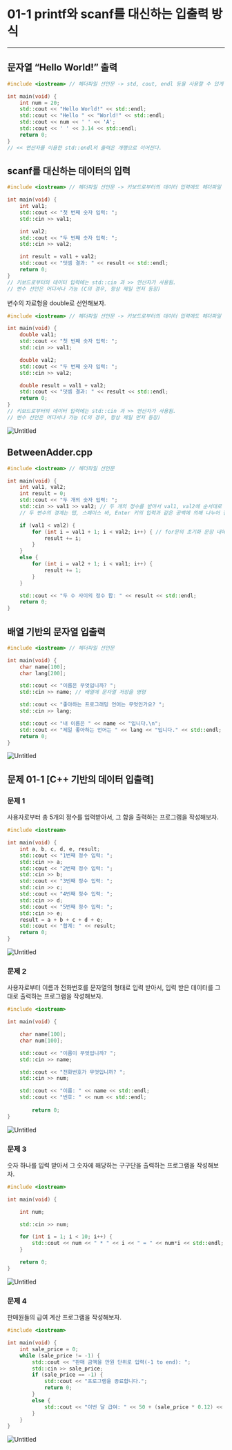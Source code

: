 # 01-1 printf와 scanf를 대신하는 입출력 방식

---

## 문자열 “Hello World!” 출력

```cpp
#include <iostream> // 헤더파일 선언문 -> std, cout, endl 등을 사용할 수 있게 함.

int main(void) {
    int num = 20;
    std::cout << "Hello World!" << std::endl;
    std::cout << "Hello " << "World!" << std::endl;
    std::cout << num << ' ' << 'A';
    std::cout << ' ' << 3.14 << std::endl;
    return 0;
}
// << 연산자를 이용한 std::endl의 출력은 개행으로 이어진다.
```

## scanf를 대신하는 데이터의 입력

```cpp
#include <iostream> // 헤더파일 선언문 -> 키보드로부터의 데이터 입력에도 헤더파일 선언문이 필요함.

int main(void) {
    int val1;
    std::cout << "첫 번째 숫자 입력: ";
    std::cin >> val1;

    int val2;
    std::cout << "두 번째 숫자 입력: ";
    std::cin >> val2;

    int result = val1 + val2;
    std::cout << "덧셈 결과: " << result << std::endl;
    return 0;
}
// 키보드로부터의 데이터 입력에는 std::cin 과 >> 연산자가 사용됨.
// 변수 선언은 어디서나 가능 (C의 경우, 항상 제일 먼저 등장)
```

변수의 자료형을 double로 선언해보자.

```cpp
#include <iostream> // 헤더파일 선언문 -> 키보드로부터의 데이터 입력에도 헤더파일 선언문이 필요함.

int main(void) {
    double val1;
    std::cout << "첫 번째 숫자 입력: ";
    std::cin >> val1;

    double val2;
    std::cout << "두 번째 숫자 입력: ";
    std::cin >> val2;

    double result = val1 + val2;
    std::cout << "덧셈 결과: " << result << std::endl;
    return 0;
}
// 키보드로부터의 데이터 입력에는 std::cin 과 >> 연산자가 사용됨.
// 변수 선언은 어디서나 가능 (C의 경우, 항상 제일 먼저 등장)
```

![Untitled](01-1%20printf%E1%84%8B%E1%85%AA%20scanf%E1%84%85%E1%85%B3%E1%86%AF%20%E1%84%83%E1%85%A2%E1%84%89%E1%85%B5%E1%86%AB%E1%84%92%E1%85%A1%E1%84%82%E1%85%B3%E1%86%AB%20%E1%84%8B%E1%85%B5%E1%86%B8%E1%84%8E%E1%85%AE%E1%86%AF%E1%84%85%E1%85%A7%E1%86%A8%20%E1%84%87%E1%85%A1%E1%86%BC%E1%84%89%E1%85%B5%E1%86%A8%20fca2024fd79b4e1e901b59082d994c5b/Untitled.png)

## BetweenAdder.cpp

```cpp
#include <iostream> // 헤더파일 선언문

int main(void) {
    int val1, val2;
    int result = 0;
    std::cout << "두 개의 숫자 입력: ";
    std::cin >> val1 >> val2; // 두 개의 정수를 받아서 val1, val2에 순서대로 저장할 것을 명령
    // 두 변수의 경계는 탭, 스페이스 바, Enter 키의 입력과 같은 공백에 의해 나누어 짐.

    if (val1 < val2) {
        for (int i = val1 + 1; i < val2; i++) { // for문의 초기화 문장 내에서 변수 선언 가능
            result += i;
        }
    }
    else {
        for (int i = val2 + 1; i < val1; i++) {
            result += 1;
        }
    }

    std::cout << "두 수 사이의 정수 합: " << result << std::endl;
    return 0;
}
```

## 배열 기반의 문자열 입출력

```cpp
#include <iostream> // 헤더파일 선언문

int main(void) {
    char name[100];
    char lang[200];

    std::cout << "이름은 무엇입니까? ";
    std::cin >> name; // 배열에 문자열 저장을 명령

    std::cout << "좋아하는 프로그래밍 언어는 무엇인가요? ";
    std::cin >> lang;

    std::cout << "내 이름은 " << name << "입니다.\n";
    std::cout << "제일 좋아하는 언어는 " << lang << "입니다." << std::endl;
    return 0;
}
```

![Untitled](01-1%20printf%E1%84%8B%E1%85%AA%20scanf%E1%84%85%E1%85%B3%E1%86%AF%20%E1%84%83%E1%85%A2%E1%84%89%E1%85%B5%E1%86%AB%E1%84%92%E1%85%A1%E1%84%82%E1%85%B3%E1%86%AB%20%E1%84%8B%E1%85%B5%E1%86%B8%E1%84%8E%E1%85%AE%E1%86%AF%E1%84%85%E1%85%A7%E1%86%A8%20%E1%84%87%E1%85%A1%E1%86%BC%E1%84%89%E1%85%B5%E1%86%A8%20fca2024fd79b4e1e901b59082d994c5b/Untitled%201.png)

## 문제 01-1 [C++ 기반의 데이터 입출력]

### 문제 1

사용자로부터 총 5개의 정수를 입력받아서, 그 합을 출력하는 프로그램을 작성해보자.

```cpp
#include <iostream>

int main(void) {
    int a, b, c, d, e, result;
    std::cout << "1번째 정수 입력: ";
    std::cin >> a;
    std::cout << "2번째 정수 입력: ";
    std::cin >> b;
    std::cout << "3번째 정수 입력: ";
    std::cin >> c;
    std::cout << "4번째 정수 입력: ";
    std::cin >> d;
    std::cout << "5번째 정수 입력: ";
    std::cin >> e;
    result = a + b + c + d + e;
    std::cout << "합계: " << result;
    return 0;
}
```

![Untitled](01-1%20printf%E1%84%8B%E1%85%AA%20scanf%E1%84%85%E1%85%B3%E1%86%AF%20%E1%84%83%E1%85%A2%E1%84%89%E1%85%B5%E1%86%AB%E1%84%92%E1%85%A1%E1%84%82%E1%85%B3%E1%86%AB%20%E1%84%8B%E1%85%B5%E1%86%B8%E1%84%8E%E1%85%AE%E1%86%AF%E1%84%85%E1%85%A7%E1%86%A8%20%E1%84%87%E1%85%A1%E1%86%BC%E1%84%89%E1%85%B5%E1%86%A8%20fca2024fd79b4e1e901b59082d994c5b/Untitled%202.png)

### 문제 2

사용자로부터 이름과 전화번호를 문자열의 형태로 입력 받아서, 입력 받은 데이터를 그대로 출력하는 프로그램을 작성해보자.

```cpp
#include <iostream>

int main(void) {

    char name[100];
    char num[100];

    std::cout << "이름이 무엇입니까? ";
    std::cin >> name;

    std::cout << "전화번호가 무엇입니까? ";
    std::cin >> num;

    std::cout << "이름: " << name << std::endl;
    std::cout << "번호: " << num << std::endl;
		
		return 0;
}
```

![Untitled](01-1%20printf%E1%84%8B%E1%85%AA%20scanf%E1%84%85%E1%85%B3%E1%86%AF%20%E1%84%83%E1%85%A2%E1%84%89%E1%85%B5%E1%86%AB%E1%84%92%E1%85%A1%E1%84%82%E1%85%B3%E1%86%AB%20%E1%84%8B%E1%85%B5%E1%86%B8%E1%84%8E%E1%85%AE%E1%86%AF%E1%84%85%E1%85%A7%E1%86%A8%20%E1%84%87%E1%85%A1%E1%86%BC%E1%84%89%E1%85%B5%E1%86%A8%20fca2024fd79b4e1e901b59082d994c5b/Untitled%203.png)

### 문제 3

숫자 하나를 입력 받아서 그 숫자에 해당하는 구구단을 출력하는 프로그램을 작성해보자.

```cpp
#include <iostream>

int main(void) {

    int num;

    std::cin >> num;

    for (int i = 1; i < 10; i++) {
        std::cout << num << " * " << i << " = " << num*i << std::endl;
    }

    return 0;
}
```

![Untitled](01-1%20printf%E1%84%8B%E1%85%AA%20scanf%E1%84%85%E1%85%B3%E1%86%AF%20%E1%84%83%E1%85%A2%E1%84%89%E1%85%B5%E1%86%AB%E1%84%92%E1%85%A1%E1%84%82%E1%85%B3%E1%86%AB%20%E1%84%8B%E1%85%B5%E1%86%B8%E1%84%8E%E1%85%AE%E1%86%AF%E1%84%85%E1%85%A7%E1%86%A8%20%E1%84%87%E1%85%A1%E1%86%BC%E1%84%89%E1%85%B5%E1%86%A8%20fca2024fd79b4e1e901b59082d994c5b/Untitled%204.png)

### 문제 4

판매원들의 급여 계산 프로그램을 작성해보자.

```cpp
#include <iostream>

int main(void) {
    int sale_price = 0;
    while (sale_price != -1) {
        std::cout << "판매 금액을 만원 단위로 입력(-1 to end): ";
        std::cin >> sale_price;
        if (sale_price == -1) {
            std::cout << "프로그램을 종료합니다.";
            return 0;
        }
        else {
            std::cout << "이번 달 급여: " << 50 + (sale_price * 0.12) << "만원" << std::endl;
        }
    }
}
```

![Untitled](01-1%20printf%E1%84%8B%E1%85%AA%20scanf%E1%84%85%E1%85%B3%E1%86%AF%20%E1%84%83%E1%85%A2%E1%84%89%E1%85%B5%E1%86%AB%E1%84%92%E1%85%A1%E1%84%82%E1%85%B3%E1%86%AB%20%E1%84%8B%E1%85%B5%E1%86%B8%E1%84%8E%E1%85%AE%E1%86%AF%E1%84%85%E1%85%A7%E1%86%A8%20%E1%84%87%E1%85%A1%E1%86%BC%E1%84%89%E1%85%B5%E1%86%A8%20fca2024fd79b4e1e901b59082d994c5b/Untitled%205.png)